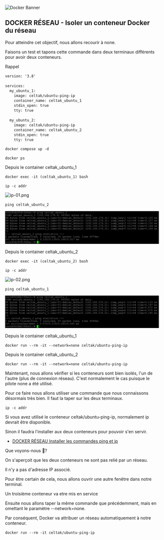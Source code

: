 ![Docker Banner](https://thingsolver.com/wp-content/uploads/docker-cover.png)

## DOCKER RÉSEAU - Isoler un conteneur Docker du réseau

Pour atteindre cet objectif, nous allons recourir à none.

Faisons un test et tapons cette commande dans deux terminaux différents pour avoir deux conteneurs.

Rappel
```
version: '3.8'

services:
  my_ubuntu_1:
    image: celtak/ubuntu-ping-ip
    container_name: celtak_ubuntu_1
    stdin_open: true
    tty: true

  my_ubuntu_2:
    image: celtak/ubuntu-ping-ip
    container_name: celtak_ubuntu_2
    stdin_open: true
    tty: true
```
```
docker compose up -d
```
```
docker ps
```
Depuis le container celtak_ubuntu_1
```
docker exec -it (celtak_ubuntu_1) bash
```
```
ip -c addr
```
![ip-01.png](./images/ip-01.png)
```
ping celtak_ubuntu_2
```
![ping-01.png](./images/ping-01.png)

Depuis le container celtak_ubuntu_2
```
docker exec -it (celtak_ubuntu_2) bash
```
```
ip -c addr
```
![ip-02.png](./images/ip-02.png)
```
ping celtak_ubuntu_1
```
![ping-02.png](./images/ping-02.png)

Depuis le container celtak_ubuntu_1
```
docker run --rm -it --network=none celtak/ubuntu-ping-ip
```
Depuis le container celtak_ubuntu_2
```
docker run --rm -it --network=none celtak/ubuntu-ping-ip
```
Maintenant, nous allons vérifier si les conteneurs sont bien isolés, l'un de l'autre (plus de connexion réseau). C'est normalement le cas puisque le pilote none a été utilisé.

Pour ce faire nous allons utiliser une commande que nous connaissons désormais très bien. Il faut la taper sur les deux terminaux.
```
ip -c addr
```
Si vous avez utilisé le conteneur celtak/ubuntu-ping-ip, normalement ip devrait être disponible. 

Sinon il faudra l'installer aux deux conteneurs pour pouvoir s'en servir.

- [DOCKER RÉSEAU Installer les commandes ping et ip](DOCKER-RÉSEAU-Installer-les-commandes-ping-et-ip.md)

Que voyons-nous 🧐?

On s'aperçoit que les deux conteneurs ne sont pas relié par un réseau.

Il n'y a pas d'adresse IP associé.

Pour être certain de cela, nous allons ouvrir une autre fenêtre dans notre terminal.

Un troisième conteneur va etre mis en service

Ensuite nous allons taper la même commande que précédemment, mais en omettant le paramètre --network=none.

Par conséquent, Docker va attribuer un réseau automatiquement à notre conteneur.
```
docker run --rm -it celtak/ubuntu-ping-ip
```

